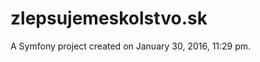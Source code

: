 zlepsujemeskolstvo.sk
=====================

A Symfony project created on January 30, 2016, 11:29 pm.
